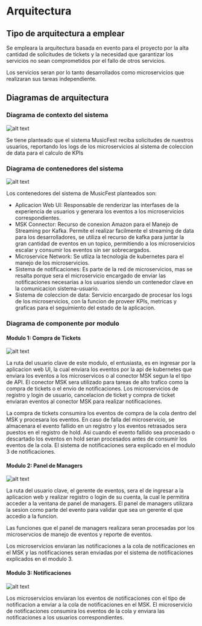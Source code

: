 # Arquitectura

## Tipo de arquitectura a emplear

Se empleara la arquitectura basada en evento para el proyecto por la alta cantidad de solicitudes de tickets y la necesidad que garantizar los servicios no sean comprometidos por el fallo de otros servicios.

Los servicios seran por lo tanto desarrollados como microservicios que realizaran sus tareas independiente.

## Diagramas de arquitectura

### Diagrama de contexto del sistema

![alt text](/s01-Grupo3-MusicFest/Proyecto/Imagenes/Arquitectura-Diagrama%20de%20contexto.drawio.png)

Se tiene planteado que el sistema MusicFest reciba solicitudes de nuestros usuarios, reportando los logs de los microservicios al sistema de coleccion de data para el calculo de KPIs

### Diagrama de contenedores del sistema

![alt text](/s01-Grupo3-MusicFest/Proyecto/Imagenes/Arquitectura-Diagrama%20de%20contenedores.drawio.png)

Los contenedores del sistema de MusicFest planteados son:
    
* Aplicacion Web UI: Responsable de renderizar las interfases de la experiencia de usuarios y generara los eventos a los microservicios correspondientes.
* MSK Connector: Recurso de conexion Amazon para el Manejo de Streaming por Kafka. Permite el realizar facilmente el streaming de data para los desarrolladores, se utiliza el recurso de kafka para juntar la gran cantidad de eventos en un topico, permitiendo a los microservicios escalar y consumir los eventos sin ser sobrecargados.
* Microservice Network: Se utliza la tecnologia de kubernetes para el manejo de los microservicios.
* Sistema de notificaciones: Es parte de la red de microservicios, mas se resalta porque sera el microservicio encargado de enviar las notificaciones necesarias a los usuarios siendo un contenedor clave en la comunicacion sistema-usuario.
* Sistema de coleccion de data: Servicio encargado de procesar los logs de los microservicios, con la funcion de proveer KPIs, metricas y graficas para el seguimiento del estado de la aplicacion. 

### Diagrama de componente por modulo

#### Modulo 1: Compra de Tickets

![alt text](/s01-Grupo3-MusicFest/Proyecto/Imagenes/Arquitectura-Diagrama%20de%20componente%20-%20Compra%20de%20Tickets.drawio.png)

La ruta del usuario clave de este modulo, el entusiasta, es en ingresar por la aplicacion web UI, la cual enviara los eventos por la api de kubernetes que enviara los eventos a los microservicos o al conector MSK segun la el tipo de API. El conector MSK sera utilizado para tareas de alto trafico como la compra de tickets o el envio de notificaciones. Los microservicios de registro y login de usuario, cancelacion de ticket y compra de ticket enviaran eventos al conector MSK para realizar notificaciones.

La compra de tickets consumira los eventos de compra de la cola dentro del MSK y procesara los eventos. En caso de falla del microservicio, se almacenara el evento fallido en un registro y los eventos retrasados sera puestos en el registro de hold. Asi cuando el evento fallido sea procesado o descartado los eventos en hold seran procesados antes de consumir los eventos de la cola.
El sistema de notificaciones sera explicado en el modulo 3 de notificaciones.

#### Modulo 2: Panel de Managers

![alt text](/s01-Grupo3-MusicFest/Proyecto/Imagenes/Arquitectura-Diagrama%20de%20componente%20-%20Panel%20de%20managers.drawio.png)

La ruta del usuario clave, el gerente de eventos, sera el de ingresar a la aplicacion web y realizar registro o login de su cuenta, la cual le permitira acceder a la ventana de panel de managers. El panel de managers utilizara la sesion como parte del evento para validar que sea un gerente el que accedio a la funcion.

Las funciones que el panel de managers realizara seran procesadas por los microservcios de manejo de eventos y reporte de eventos.

Los microservicios enviaran las notificaciones a la cola de notificaciones en el MSK y las notificaciones seran enviadas por el sistema de notificaciones explicados en el modulo 3.

#### Modulo 3: Notificaciones

![alt text](/s01-Grupo3-MusicFest/Proyecto/Imagenes/Arquitectura-Diagrama%20de%20componente%20-%20Notificaciones.drawio.png)

Los microservicios enviaran los eventos de notificaciones con el tipo de notificacion a enviar a la cola de notificaciones en el MSK. El microservicio de notificaciones consumira los eventos de la cola y enviara las notificaciones a los usuarios correspondientes.